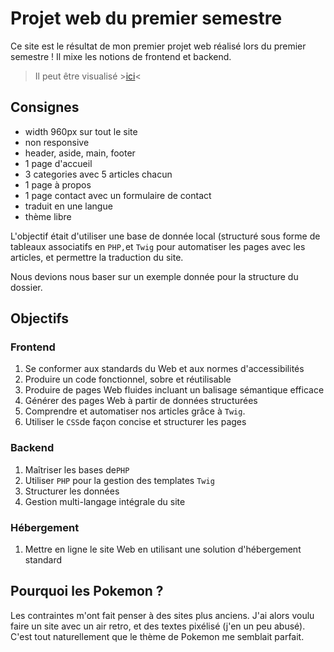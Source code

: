 # Projet web du premier semestre

Ce site est le résultat de mon premier projet web réalisé lors du premier semestre ! Il mixe les notions de frontend et backend.
> Il peut être visualisé >[ici](https://fromageat.etu.mmi-unistra.fr)<

##  Consignes

- width 960px sur tout le site
- non responsive
- header, aside, main, footer
- 1 page d'accueil
- 3 categories avec 5 articles chacun
- 1 page à propos
- 1 page contact avec un formulaire de contact
- traduit en une langue
- thème libre

L'objectif était d'utiliser une base de donnée local (structuré sous forme de tableaux associatifs en `PHP,`et `Twig` pour automatiser les pages avec les articles, et permettre la traduction du site. 

Nous devions nous baser sur un exemple donnée pour la structure du dossier.

## Objectifs
### Frontend
1. Se conformer aux standards du Web et aux normes d'accessibilités
2. Produire un code fonctionnel, sobre et réutilisable
3. Produire de pages Web fluides incluant un balisage sémantique efficace
4. Générer des pages Web à partir de données structurées
5. Comprendre et automatiser nos articles grâce à `Twig`.
6. Utiliser le `CSS`de façon concise et structurer les pages 
### Backend
1. Maîtriser les bases de`PHP` 
2. Utiliser `PHP` pour la gestion des templates `Twig`
3. Structurer les données
4. Gestion multi-langage intégrale du site
### Hébergement
1. Mettre en ligne le site Web en utilisant une solution d'hébergement standard

## Pourquoi les Pokemon ?
Les contraintes m'ont fait penser à des sites plus anciens. J'ai alors voulu faire un site avec un air retro, et des textes pixélisé (j'en un peu abusé). C'est tout naturellement que le thème de Pokemon me semblait parfait.
